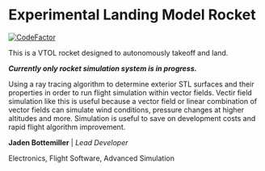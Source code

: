 # Experimental Landing Model Rocket

[![CodeFactor](https://www.codefactor.io/repository/github/baldstrom/rocket/badge)](https://www.codefactor.io/repository/github/baldstrom/rocket)

This is a VTOL rocket designed to autonomously takeoff and land.

_**Currently only rocket simulation system is in progress.**_

Using a ray tracing algorithm to determine exterior STL surfaces and their properties in order to run flight simulation within vector fields. Vectir field simulation like this is useful because a vector field or linear combination of vector fields can simulate wind conditions, pressure changes at higher altitudes and more. Simulation is useful to save on development costs and rapid flight algorithm improvement.

**Jaden Bottemiller** | _Lead Developer_

Electronics, Flight Software, Advanced Simulation
